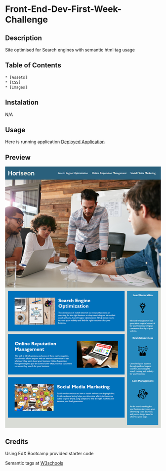 # Front-End-Dev-First-Week-Challenge

## Description

Site optimised for Search engines with semantic html tag usage

## Table of Contents

    * [Assets]
    * [CSS]
    * [Images]

## Instalation

N/A

## Usage

Here is running application [Deployed Application](https://rexactor.github.io/Front-End-Dev-First-Week-Challenge/)

## Preview

![alt text](assets/images/screenshot.png)

## Credits

Using EdX Bootcamp provided starter code

Semantic tags at [W3schools](https://www.w3schools.com/html/html5_semantic_elements.asp)
